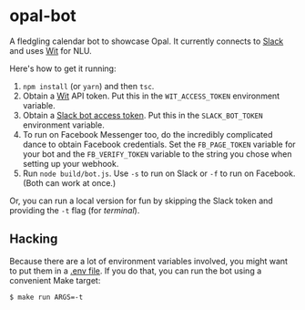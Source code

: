 opal-bot
========

A fledgling calendar bot to showcase Opal. It currently connects to [Slack][] and uses [Wit][] for NLU.

[slack]: https://slack.com
[wit]: https://wit.ai

Here's how to get it running:

1. `npm install` (or `yarn`) and then `tsc`.
2. Obtain a [Wit][] API token. Put this in the `WIT_ACCESS_TOKEN` environment variable.
3. Obtain a [Slack bot access token][slackbot]. Put this in the `SLACK_BOT_TOKEN` environment variable.
4. To run on Facebook Messenger too, do the incredibly complicated dance to obtain Facebook credentials. Set the `FB_PAGE_TOKEN` variable for your bot and the `FB_VERIFY_TOKEN` variable to the string you chose when setting up your webhook.
5. Run `node build/bot.js`. Use `-s` to run on Slack or `-f` to run on Facebook. (Both can work at once.)

[slackbot]: https://api.slack.com/bot-users

Or, you can run a local version for fun by skipping the Slack token and providing the `-t` flag (for *terminal*).

Hacking
-------

Because there are a lot of environment variables involved, you might want to put them in a [.env file](https://github.com/bkeepers/dotenv). If you do that, you can run the bot using a convenient Make target:

    $ make run ARGS=-t

